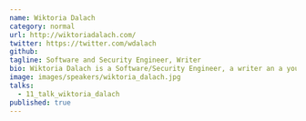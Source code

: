 ```yaml
---
name: Wiktoria Dalach
category: normal
url: http://wiktoriadalach.com/
twitter: https://twitter.com/wdalach
github:
tagline: Software and Security Engineer, Writer
bio: Wiktoria Dalach is a Software/Security Engineer, a writer an a youtuber. She has been building apps for nearly a decade now. She has organized over 30 workshops for Webmuses, a community she co-founded in 2012. She's a RailsGirls mentor. Her interests focus on creativity, art and cybersecurity.
image: images/speakers/wiktoria_dalach.jpg
talks:
  - 11_talk_wiktoria_dalach
published: true
---
```


